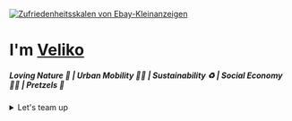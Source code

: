 [![Zufriedenheitsskalen von Ebay-Kleinanzeigen](https://user-images.githubusercontent.com/119793693/236852963-8280a650-30ff-4561-a20f-1514de2bfb1c.png)](#)

# I'm [Veliko](https://velikokardziev.de/)
##### Loving Nature 🌳 | Urban Mobility 🚴‍♂️ | Sustainability ♻️ | Social Economy ✌🏼 | Pretzels 🥨

<details><summary>Let's team up</summary>
📍Munich
  
[![LinkedIn](https://skillicons.dev/icons?i=linkedin)](https://www.linkedin.com/in/velikokardziev) [![Instagram](https://skillicons.dev/icons?i=instagram)](https://www.instagram.com/vaupunkt)
</details>
